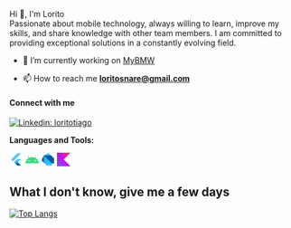 Hi 👋, I'm Lorito<br>
Passionate about mobile technology, always willing to learn, improve my skills, and share knowledge with other team members. I am committed to providing exceptional solutions in a constantly evolving field.

- 🔭 I’m currently working on [MyBMW](https://play.google.com/store/apps/details?id=de.bmw.connected.mobile20.row&hl=pt_PT)

- 📫 How to reach me **loritosnare@gmail.com**

#### Connect with me
[![Linkedin: loritotiago](https://img.shields.io/badge/-loritotiago-blue?style=flat-square&logo=Linkedin&logoColor=white&link=https://www.linkedin.com/in/lorito-tiago-4439351b2/)](https://www.linkedin.com/in/lorito-tiago-4439351b2/)

**Languages and Tools:**  

<code><img height="24" src="https://raw.githubusercontent.com/github/explore/80688e429a7d4ef2fca1e82350fe8e3517d3494d/topics/flutter/flutter.png"></code>
<code><img height="24" src="https://raw.githubusercontent.com/github/explore/80688e429a7d4ef2fca1e82350fe8e3517d3494d/topics/android/android.png"></code>
<code><img height="24" src="https://raw.githubusercontent.com/github/explore/80688e429a7d4ef2fca1e82350fe8e3517d3494d/topics/dart/dart.png"></code>
<code><img height="24" src="https://raw.githubusercontent.com/github/explore/80688e429a7d4ef2fca1e82350fe8e3517d3494d/topics/kotlin/kotlin.png"></code>
 
  
 </p>

## What I don't know, give me a few days


[![Top Langs](https://github-readme-stats.vercel.app/api/top-langs/?username=LoritoTiago&layout=compact&title_color=fff&text_color=f8f8f2&hide=java&bg_color=171c24)](https://github.com/loritotiago)
